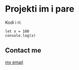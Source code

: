# Projekti im i pare

Kodi i ri:

    let x = 100
    console.log(x)

## Contact me

[my email](mailto:gshefiku@gmail.com)
